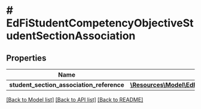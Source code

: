# # EdFiStudentCompetencyObjectiveStudentSectionAssociation

## Properties

Name | Type | Description | Notes
------------ | ------------- | ------------- | -------------
**student_section_association_reference** | [**\Resources\Model\EdFiStudentSectionAssociationReference**](EdFiStudentSectionAssociationReference.md) |  |

[[Back to Model list]](../../README.md#models) [[Back to API list]](../../README.md#endpoints) [[Back to README]](../../README.md)

